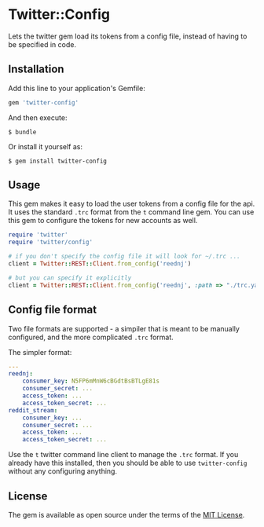 # Twitter::Config

Lets the twitter gem load its tokens from a config file, instead of having to be specified in code.

## Installation

Add this line to your application's Gemfile:

```ruby
gem 'twitter-config'
```

And then execute:

    $ bundle

Or install it yourself as:

    $ gem install twitter-config

## Usage

This gem makes it easy to load the user tokens from a config file for the api. It uses the standard `.trc` format from the `t` command line gem. You can use this gem to configure the tokens for new accounts as well.

```ruby
require 'twitter'
require 'twitter/config'

# if you don't specify the config file it will look for ~/.trc ...
client = Twitter::REST::Client.from_config('reednj')

# but you can specify it explicitly
client = Twitter::REST::Client.from_config('reednj', :path => "./trc.yaml")
```

## Config file format

Two file formats are supported - a simpiler that is meant to be manually configured, and the more complicated `.trc` format. 

The simpler format:

```yaml
---
reednj:
    consumer_key: N5FP6mMnW6cBGdtBsBTLgE81s
    consumer_secret: ...
    access_token: ...
    access_token_secret: ...
reddit_stream:
    consumer_key: ...
    consumer_secret: ...
    access_token: ...
    access_token_secret: ...
```

Use the `t` twitter command line client to manage the `.trc` format. If you already have this installed, then you should be able to use `twitter-config` without any configuring anything.

## License

The gem is available as open source under the terms of the [MIT License](http://opensource.org/licenses/MIT).
